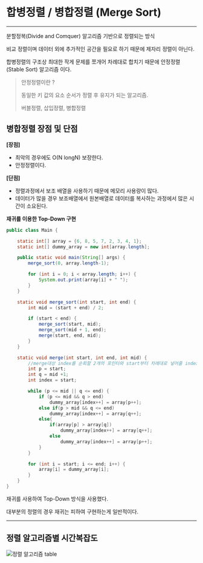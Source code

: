 # 합병정렬 / 병합정렬 (Merge Sort)
___

분할정복(Divide and Comquer) 알고리즘 기반으로 정렬되는 방식

비교 정렬이며 데이터 외에 추가적인 공간을 필요로 하기 때문에 제자리 정렬이 아닌다.

합병정렬의 구조상 최대한 작게 문제를 쪼개어 차례대로 합치기 때문에 안정정렬(Stable Sort) 알고리즘 이다.

>안정정렬이란 ?
> 
> 동일한 키 값의 요소 순서가 정렬 후 유지가 되는 알고리즘.
> 
> 버블정렬, 삽입정렬, 병합정렬



## 병합정렬 장점 및 단점

**[장점]**
- 최악의 경우에도 O(N longN) 보장한다.
- 안정정렬이다.

**[단점]**
- 정렬과정에서 보조 배열을 사용하기 때문에 메모리 사용량이 많다.
- 데이터가 많을 경우 보조배열에서 원본배열로 데이터를 복사하는 과정에서 많은 시간이 소요된다.


**재귀를 이용한 Top-Down 구현**

```java
public class Main {

    static int[] array = {6, 8, 5, 7, 2, 3, 4, 1};
    static int[] dummy_array = new int[array.length];

    public static void main(String[] args) {
        merge_sort(0, array.length-1);

        for (int i = 0; i < array.length; i++) {
            System.out.print(array[i] + " ");
        }
    }

    static void merge_sort(int start, int end) {
        int mid = (start + end) / 2;

        if (start < end) {
            merge_sort(start, mid);
            merge_sort(mid + 1, end);
            merge(start, end, mid);
        }
    }

    static void merge(int start, int end, int mid) {
        //merge대상 index를 순회할 2개의 포인터와 start부터 차례대로 넣어줄 index 생성
        int p = start;
        int q = mid +1;
        int index = start;

        while (p <= mid || q <= end) {
            if (p <= mid && q > end)
                dummy_array[index++] = array[p++];
            else if(p > mid && q <= end)
                dummy_array[index++] = array[q++];
            else{
                if(array[p] > array[q])
                    dummy_array[index++] = array[q++];
                else
                    dummy_array[index++] = array[p++];
            }
        }

        for (int i = start; i <= end; i++) {
            array[i] = dummy_array[i];
        }
    }
}
```

재귀를 사용하여 Top-Down 방식을 사용했다.

대부분의 정렬의 경우 재귀는 피하여 구현하는게 일반적이다.

___
## 정렬 알고리즘별 시간복잡도
![정렬 알고리즘 table](https://blog.kakaocdn.net/dn/c7BCcK/btq2XiZbCaC/bLhp5sS7MZiFj1dZNB6OGk/img.png)